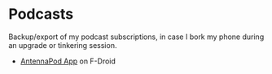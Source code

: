 # Podcasts

Backup/export of my podcast subscriptions, in case I bork my phone during an upgrade or tinkering session.

- [AntennaPod App](https://f-droid.org/en/packages/de.danoeh.antennapod/) on F-Droid
